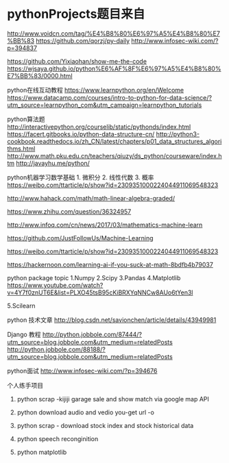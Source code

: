 # pythonProjects题目来自 
http://www.voidcn.com/tag/%E4%B8%80%E6%97%A5%E4%B8%80%E7%BB%83
https://github.com/qorzj/py-daily
http://www.infosec-wiki.com/?p=394837

https://github.com/Yixiaohan/show-me-the-code
https://wjsaya.github.io/python%E6%AF%8F%E6%97%A5%E4%B8%80%E7%BB%83/0000.html


python在线互动教程
https://www.learnpython.org/en/Welcome
https://www.datacamp.com/courses/intro-to-python-for-data-science/?utm_source=learnpython_com&utm_campaign=learnpython_tutorials

python算法题
http://interactivepython.org/courselib/static/pythonds/index.html
https://facert.gitbooks.io/python-data-structure-cn/
http://python3-cookbook.readthedocs.io/zh_CN/latest/chapters/p01_data_structures_algorithms.html
http://www.math.pku.edu.cn/teachers/qiuzy/ds_python/courseware/index.htm
http://javayhu.me/python/

python机器学习数学基础
    1. 微积分
    2. 线性代数
    3. 概率
https://weibo.com/ttarticle/p/show?id=2309351000224044911069548323

http://www.hahack.com/math/math-linear-algebra-graded/

https://www.zhihu.com/question/36324957

http://www.infoq.com/cn/news/2017/03/mathematics-machine-learn

https://github.com/JustFollowUs/Machine-Learning

https://weibo.com/ttarticle/p/show?id=2309351000224044911069548323

https://hackernoon.com/learning-ai-if-you-suck-at-math-8bdfb4b79037

python package topic
1.Numpy
2.Scipy
3.Pandas
4.Matplotlib
https://www.youtube.com/watch?v=4Y7f0znUT6E&list=PLXO45tsB95cKiBRXYqNNCw8AUo6tYen3l

5.Scilearn

python 技术文章
http://blog.csdn.net/savionchen/article/details/43949981


Django 教程
http://python.jobbole.com/87444/?utm_source=blog.jobbole.com&utm_medium=relatedPosts
http://python.jobbole.com/88188/?utm_source=blog.jobbole.com&utm_medium=relatedPosts

python面试
http://www.infosec-wiki.com/?p=394676

个人练手项目
1. python scrap -kijiji garage sale and show match via google map API
2. python download audio and vedio
    you-get url -o
    
3. python scrap - download stock index and stock historical data
4. python speech reconginition
5. python matplotlib
